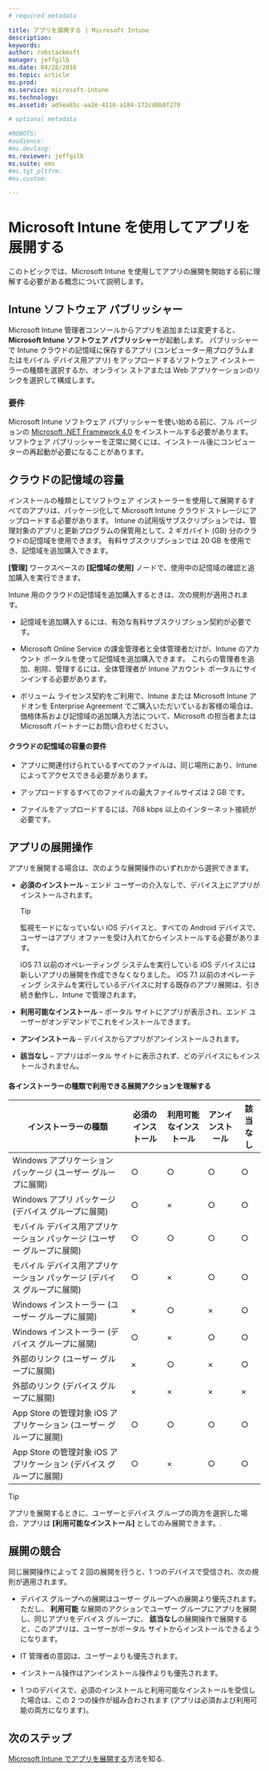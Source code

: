 ```yaml
---
# required metadata

title: アプリを展開する | Microsoft Intune
description:
keywords:
author: robstackmsft
manager: jeffgilb
ms.date: 04/28/2016
ms.topic: article
ms.prod:
ms.service: microsoft-intune
ms.technology:
ms.assetid: ad5ea85c-aa2e-4110-a184-172cd0b8f270

# optional metadata

#ROBOTS:
#audience:
#ms.devlang:
ms.reviewer: jeffgilb
ms.suite: ems
#ms.tgt_pltfrm:
#ms.custom:

---
```


# Microsoft Intune を使用してアプリを展開する

このトピックでは、Microsoft Intune を使用してアプリの展開を開始する前に理解する必要がある概念について説明します。

## Intune ソフトウェア パブリッシャー
Microsoft Intune 管理者コンソールからアプリを追加または変更すると、**Microsoft Intune ソフトウェア パブリッシャー**が起動します。 パブリッシャーで Intune クラウドの記憶域に保存するアプリ (コンピューター用プログラムまたはモバイル デバイス用アプリ) をアップロードするソフトウェア インストーラーの種類を選択するか、オンライン ストアまたは Web アプリケーションのリンクを選択して構成します。

### 要件
Microsoft Intune ソフトウェア パブリッシャーを使い始める前に、フル バージョンの [Microsoft .NET Framework 4.0](https://www.microsoft.com/download/details.aspx?id=17851) をインストールする必要があります。 ソフトウェア パブリッシャーを正常に開くには、インストール後にコンピューターの再起動が必要になることがあります。

## クラウドの記憶域の容量
インストールの種類としてソフトウェア インストーラーを使用して展開するすべてのアプリは、パッケージ化して Microsoft Intune クラウド ストレージにアップロードする必要があります。 Intune の試用版サブスクリプションでは、管理対象のアプリと更新プログラムの保管用として、2 ギガバイト (GB) 分のクラウドの記憶域を使用できます。 有料サブスクリプションでは 20 GB を使用でき、記憶域を追加購入できます。

**[管理]** ワークスペースの **[記憶域の使用]** ノードで、使用中の記憶域の確認と追加購入を実行できます。

Intune 用のクラウドの記憶域を追加購入するときは、次の規則が適用されます。

-   記憶域を追加購入するには、有効な有料サブスクリプション契約が必要です。

-   Microsoft Online Service の課金管理者と全体管理者だけが、Intune のアカウント ポータルを使って記憶域を追加購入できます。 これらの管理者を追加、削除、管理するには、全体管理者が Intune アカウント ポータルにサインインする必要があります。

-   ボリューム ライセンス契約をご利用で、Intune または Microsoft Intune アドオンを Enterprise Agreement でご購入いただいているお客様の場合は、価格体系および記憶域の追加購入方法について、Microsoft の担当者または Microsoft パートナーにお問い合わせください。

#### クラウドの記憶域の容量の要件

-   アプリに関連付けられているすべてのファイルは、同じ場所にあり、Intune によってアクセスできる必要があります。

-   アップロードするすべてのファイルの最大ファイルサイズは 2 GB です。

-   ファイルをアップロードするには、768 kbps 以上のインターネット接続が必要です。

## アプリの展開操作
アプリを展開する場合は、次のような展開操作のいずれかから選択できます。

-   **必須のインストール** – エンド ユーザーの介入なしで、デバイス上にアプリがインストールされます。

    > [!TIP]
    > 監視モードになっていない iOS デバイスと、すべての Android デバイスで、ユーザーはアプリ オファーを受け入れてからインストールする必要があります。
    >
    > iOS 7.1 以前のオペレーティング システムを実行している iOS デバイスには新しいアプリの展開を作成できなくなりました。 iOS 7.1 以前のオペレーティング システムを実行しているデバイスに対する既存のアプリ展開は、引き続き動作し、Intune で管理されます。

-   **利用可能なインストール** – ポータル サイトにアプリが表示され、エンド ユーザーがオンデマンドでこれをインストールできます。

-   **アンインストール** – デバイスからアプリがアンインストールされます。

-   **該当なし** – アプリはポータル サイトに表示されず、どのデバイスにもインストールされません。

#### 各インストーラーの種類で利用できる展開アクションを理解する

|インストーラーの種類|必須のインストール|利用可能なインストール|アンインストール|該当なし|
|------------------|--------------------|---------------------|-------------|------------------|
|Windows アプリケーション パッケージ (ユーザー グループに展開)|○|○|○|○|
|Windows アプリ パッケージ (デバイス グループに展開)|○|×|○|○|
|モバイル デバイス用アプリケーション パッケージ (ユーザー グループに展開)|○|○|○|○|
|モバイル デバイス用アプリケーション パッケージ (デバイス グループに展開)|○|×|○|○|
|Windows インストーラー (ユーザー グループに展開)|×|○|×|○|
|Windows インストーラー (デバイス グループに展開)|○|×|○|○|
|外部のリンク (ユーザー グループに展開)|×|○|×|○|
|外部のリンク (デバイス グループに展開)|×|×|×|×|
|App Store の管理対象 iOS アプリケーション (ユーザー グループに展開)|○|○|○|○|
|App Store の管理対象 iOS アプリケーション (デバイス グループに展開)|○|×|○|○|
> [!TIP]
> アプリを展開するときに、ユーザーとデバイス グループの両方を選択した場合、アプリは **[利用可能なインストール]** としてのみ展開できます。.

## 展開の競合
同じ展開操作によって 2 回の展開を行うと、1 つのデバイスで受信され、次の規則が適用されます。

-   デバイス グループへの展開はユーザー グループへの展開より優先されます。 ただし、 **利用可能** な展開のアクションでユーザー グループにアプリを展開し、同じアプリをデバイス グループに、 **該当なし**の展開操作で展開すると、このアプリは、ユーザーがポータル サイトからインストールできるようになります。

-   IT 管理者の意図は、ユーザーよりも優先されます。

-   インストール操作はアンインストール操作よりも優先されます。

-   1 つのデバイスで、必須のインストールと利用可能なインストールを受信した場合は、この 2 つの操作が組み合わされます (アプリは必須および利用可能の両方になります)。


## 次のステップ

[Microsoft Intune でアプリを展開する](deploy-apps-in-microsoft-intune.md)方法を知る.

<!--HONumber=May16_HO1-->


